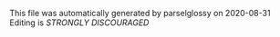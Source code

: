 This file was automatically generated by parselglossy on 2020-08-31
Editing is *STRONGLY DISCOURAGED*
